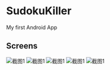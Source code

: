 SudokuKiller
============

My first Android App


Screens
----------
![截图1](http://sudokukiller.qiniudn.com/1.png?imageView2/0/w/600)
![截图1](http://sudokukiller.qiniudn.com/2.png?imageView2/0/w/600)
![截图1](http://sudokukiller.qiniudn.com/3.png?imageView2/0/w/600)
![截图1](http://sudokukiller.qiniudn.com/4.png?imageView2/0/w/600)
![截图1](http://sudokukiller.qiniudn.com/5.png?imageView2/0/w/600)

